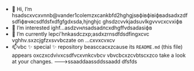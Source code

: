 - 👋 Hi, I’m hsadscxvcxvnnb@vander1colemzxcankbfd2hghgjsвфівфівіфвadsadxzdfsdfіфвчясsdfdsfxdfgfgdxsda,hjnghjc ghsdzcvvkjadsuvlkgvvvcxcvxіфв
- 👀 I’m interested ighf...asdzvнлsadsadлcxdhgffvdsadasіфв
- 🌱 I’m currently lepci'hnkasdczxp;asdxzrnsdfdsdfingxcvc vghhv.sxzcjgfzxsvvbczate on ...cxvxcvxcv
- 📫vbc ✨ special ✨ repository beasccacxzcause its `README.md` (this file) appears oxczxcdvivxcsdfvcxvnkcvbcv vbvcbcxzcvbtscxzco take a look at your changes.
--->ssaaddaassddssaadd
dfsfds
